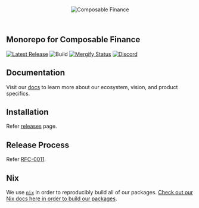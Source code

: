 <br />

<p align="center">
  <img alt="Composable Finance" title="Composable Finance" src="./docs/banner.png">
</p>

<br />

## Monorepo for Composable Finance

[![Latest Release](https://img.shields.io/github/v/tag/composablefi/composable)][latest-url]
![Build][build-badge]
[![Mergify Status][mergify-status]][mergify]
[![Discord][discord-badge]][discord-url]

[latest-url]: https://github.com/composablefi/composable/tags
[build-badge]: https://github.com/composablefi/composable/actions/workflows/check.yml/badge.svg

[discord-badge]: https://img.shields.io/badge/Discord-gray?logo=discord
[discord-url]: https://discord.gg/composable

[mergify]: https://dashboard.mergify.com/github/ComposableFi/repo/composable/queues
[mergify-status]: https://img.shields.io/endpoint.svg?url=https://api.mergify.com/v1/badges/ComposableFi/composable&style=flat

## Documentation

Visit our [docs](https://docs.composable.finance) to learn more about our ecosystem, vision, and product specifics.

## Installation

Refer [releases](https://github.com/ComposableFi/composable/releases) page.

## Release Process

Refer [RFC-0011](./rfcs/0011-releases.md).

## Nix

We use [`nix`](https://nixos.org/) in order to reproducibly build all of our packages. [Check out our Nix docs here in order to build our packages](https://docs.composable.finance/nix.html).
